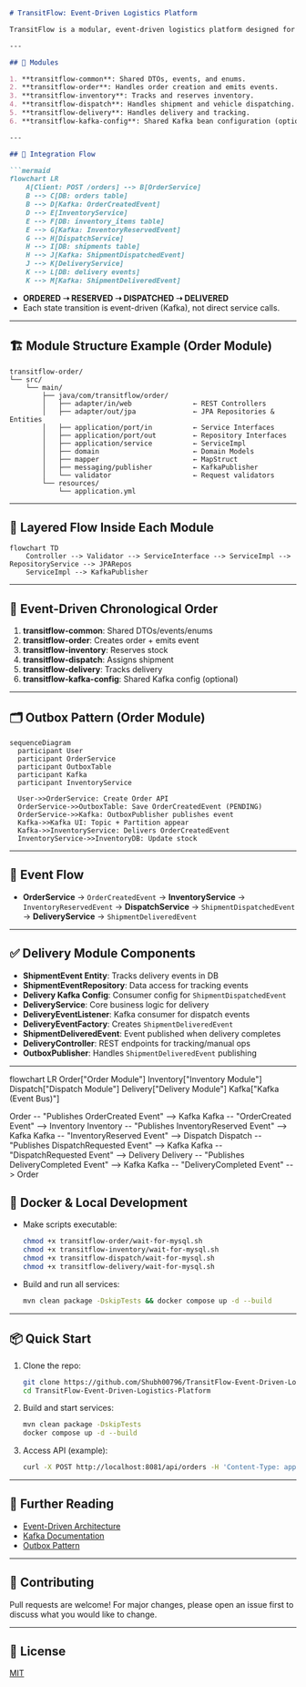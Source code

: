 ```markdown
# TransitFlow: Event-Driven Logistics Platform

TransitFlow is a modular, event-driven logistics platform designed for scalable, resilient, and decoupled order-to-delivery workflows. Each module is responsible for a specific domain and communicates via Kafka events, ensuring loose coupling and high reliability.

---

## 🧩 Modules

1. **transitflow-common**: Shared DTOs, events, and enums.
2. **transitflow-order**: Handles order creation and emits events.
3. **transitflow-inventory**: Tracks and reserves inventory.
4. **transitflow-dispatch**: Handles shipment and vehicle dispatching.
5. **transitflow-delivery**: Handles delivery and tracking.
6. **transitflow-kafka-config**: Shared Kafka bean configuration (optional).

---

## 🚦 Integration Flow

```mermaid
flowchart LR
    A[Client: POST /orders] --> B[OrderService]
    B --> C[DB: orders table]
    B --> D[Kafka: OrderCreatedEvent]
    D --> E[InventoryService]
    E --> F[DB: inventory_items table]
    E --> G[Kafka: InventoryReservedEvent]
    G --> H[DispatchService]
    H --> I[DB: shipments table]
    H --> J[Kafka: ShipmentDispatchedEvent]
    J --> K[DeliveryService]
    K --> L[DB: delivery events]
    K --> M[Kafka: ShipmentDeliveredEvent]
```

- **ORDERED ➝ RESERVED ➝ DISPATCHED ➝ DELIVERED**
- Each state transition is event-driven (Kafka), not direct service calls.

---

## 🏗️ Module Structure Example (Order Module)

```
transitflow-order/
└── src/
    └── main/
        ├── java/com/transitflow/order/
        │   ├── adapter/in/web               ← REST Controllers
        │   ├── adapter/out/jpa              ← JPA Repositories & Entities
        │   ├── application/port/in          ← Service Interfaces
        │   ├── application/port/out         ← Repository Interfaces
        │   ├── application/service          ← ServiceImpl
        │   ├── domain                       ← Domain Models
        │   ├── mapper                       ← MapStruct
        │   ├── messaging/publisher          ← KafkaPublisher
        │   └── validator                    ← Request validators
        └── resources/
            └── application.yml
```

---

## 🧱 Layered Flow Inside Each Module

```mermaid
flowchart TD
    Controller --> Validator --> ServiceInterface --> ServiceImpl --> RepositoryService --> JPARepos
    ServiceImpl --> KafkaPublisher
```

---

## 🔄 Event-Driven Chronological Order

1. **transitflow-common**: Shared DTOs/events/enums
2. **transitflow-order**: Creates order + emits event
3. **transitflow-inventory**: Reserves stock
4. **transitflow-dispatch**: Assigns shipment
5. **transitflow-delivery**: Tracks delivery
6. **transitflow-kafka-config**: Shared Kafka config (optional)

---

## 🗂️ Outbox Pattern (Order Module)

```mermaid
sequenceDiagram
  participant User
  participant OrderService
  participant OutboxTable
  participant Kafka
  participant InventoryService

  User->>OrderService: Create Order API
  OrderService->>OutboxTable: Save OrderCreatedEvent (PENDING)
  OrderService->>Kafka: OutboxPublisher publishes event
  Kafka->>Kafka UI: Topic + Partition appear
  Kafka->>InventoryService: Delivers OrderCreatedEvent
  InventoryService->>InventoryDB: Update stock
```

---

## 🚚 Event Flow

- **OrderService** → `OrderCreatedEvent` → **InventoryService** → `InventoryReservedEvent` → **DispatchService** → `ShipmentDispatchedEvent` → **DeliveryService** → `ShipmentDeliveredEvent`

---


## ✅ Delivery Module Components

- **ShipmentEvent Entity**: Tracks delivery events in DB
- **ShipmentEventRepository**: Data access for tracking events
- **Delivery Kafka Config**: Consumer config for `ShipmentDispatchedEvent`
- **DeliveryService**: Core business logic for delivery
- **DeliveryEventListener**: Kafka consumer for dispatch events
- **DeliveryEventFactory**: Creates `ShipmentDeliveredEvent`
- **ShipmentDeliveredEvent**: Event published when delivery completes
- **DeliveryController**: REST endpoints for tracking/manual ops
- **OutboxPublisher**: Handles `ShipmentDeliveredEvent` publishing

---


flowchart LR
  Order["Order Module"]
  Inventory["Inventory Module"]
  Dispatch["Dispatch Module"]
  Delivery["Delivery Module"]
  Kafka["Kafka (Event Bus)"]

  Order -- "Publishes OrderCreated Event" --> Kafka
  Kafka -- "OrderCreated Event" --> Inventory
  Inventory -- "Publishes InventoryReserved Event" --> Kafka
  Kafka -- "InventoryReserved Event" --> Dispatch
  Dispatch -- "Publishes DispatchRequested Event" --> Kafka
  Kafka -- "DispatchRequested Event" --> Delivery
  Delivery -- "Publishes DeliveryCompleted Event" --> Kafka
  Kafka -- "DeliveryCompleted Event" --> Order

## 🐳 Docker & Local Development

- Make scripts executable:
  ```sh
  chmod +x transitflow-order/wait-for-mysql.sh
  chmod +x transitflow-inventory/wait-for-mysql.sh
  chmod +x transitflow-dispatch/wait-for-mysql.sh
  chmod +x transitflow-delivery/wait-for-mysql.sh
  ```
- Build and run all services:
  ```sh
  mvn clean package -DskipTests && docker compose up -d --build
  ```

---

## 📦 Quick Start

1. Clone the repo:
   ```sh
   git clone https://github.com/Shubh00796/TransitFlow-Event-Driven-Logistics-Platform.git
   cd TransitFlow-Event-Driven-Logistics-Platform
   ```
2. Build and start services:
   ```sh
   mvn clean package -DskipTests
   docker compose up -d --build
   ```
3. Access API (example):
   ```sh
   curl -X POST http://localhost:8081/api/orders -H 'Content-Type: application/json' -d '{"productId":1,"quantity":2}'
   ```

---

## 📖 Further Reading

- [Event-Driven Architecture](https://martinfowler.com/articles/201701-event-driven.html)
- [Kafka Documentation](https://kafka.apache.org/documentation/)
- [Outbox Pattern](https://microservices.io/patterns/data/transactional-outbox.html)

---

## 🤝 Contributing

Pull requests are welcome! For major changes, please open an issue first to discuss what you would like to change.

---

## 📄 License

[MIT](LICENSE)
```
